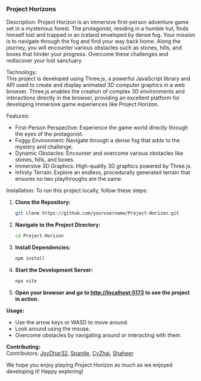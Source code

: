 ### Project Horizons

Description: 
Project Horizon is an immersive first-person adventure game set in a mysterious forest. The protagonist, residing in a humble hut, finds himself lost and trapped in an Iceland enveloped by dense fog. Your mission is to navigate through the fog and find your way back home. Along the journey, you will encounter various obstacles such as stones, hills, and boxes that hinder your progress. Overcome these challenges and rediscover your lost sanctuary.

Technology:  
This project is developed using Three.js, a powerful JavaScript library and API used to create and display animated 3D computer graphics in a web browser. Three.js enables the creation of complex 3D environments and interactions directly in the browser, providing an excellent platform for developing immersive game experiences like Project Horizon.

Features:  
- First-Person Perspective: Experience the game world directly through the eyes of the protagonist.
- Foggy Environment: Navigate through a dense fog that adds to the mystery and challenge.
- Dynamic Obstacles: Encounter and overcome various obstacles like stones, hills, and boxes.
- Immersive 3D Graphics: High-quality 3D graphics powered by Three.js.
- Infinity Terrain: Explore an endless, procedurally generated terrain that ensures no two playthroughs are the same.

Installation:
To run this project locally, follow these steps:

1. **Clone the Repository:**
    ```bash
    git clone https://github.com/yourusername/Project-Horizon.git
    ```
   
2. **Navigate to the Project Directory:**
    ```bash
    cd Project-Horizon
    ```
   
3. **Install Dependencies:**
    ```bash
    npm install
    ```
   
4. **Start the Development Server:**
    ```bash
    npx vite
    ```
   
5. **Open your browser and go to [http://localhost:5173](http://localhost:5173) to see the project in action.**

**Usage:**  
- Use the arrow keys or WASD to move around.
- Look around using the mouse.
- Overcome obstacles by navigating around or interacting with them.

**Contributing:**  
Contributors: [JoyDhar32](https://github.com/JoyDhar32), [Spantle](https://github.com/Spantle), [CyZhai](https://github.com/CyZhai), [Shaheer](https://github.com/Shaheer-Jilanee)

We hope you enjoy playing Project Horizon as much as we enjoyed developing it! Happy exploring!
